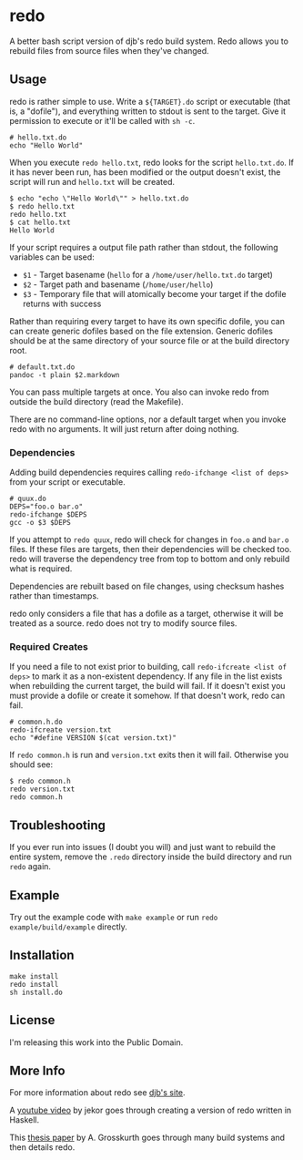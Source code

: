 # redo

A better bash script version of djb's redo build system. Redo allows you to rebuild files from source files when they've
changed.

## Usage

redo is rather simple to use. Write a `${TARGET}.do` script or executable (that is, a "dofile"), and everything written
to stdout is sent to the target. Give it permission to execute or it'll be called with `sh -c`.

    # hello.txt.do
    echo "Hello World"

When you execute `redo hello.txt`, redo looks for the script `hello.txt.do`. If it has never been run, has been modified
or the output doesn't exist, the script will run and `hello.txt` will be created.

    $ echo "echo \"Hello World\"" > hello.txt.do
    $ redo hello.txt
    redo hello.txt
    $ cat hello.txt
    Hello World

If your script requires a output file path rather than stdout, the following variables can be used:

  - `$1` - Target basename (`hello` for a `/home/user/hello.txt.do` target)
  - `$2` - Target path and basename (`/home/user/hello`)
  - `$3` - Temporary file that will atomically become your target if the dofile returns with success

Rather than requiring every target to have its own specific dofile, you can can create generic dofiles based on the file
extension. Generic dofiles should be at the same directory of your source file or at the build directory root.

    # default.txt.do
    pandoc -t plain $2.markdown

You can pass multiple targets at once. You also can invoke redo from outside the build directory (read the Makefile).

There are no command-line options, nor a default target when you invoke redo with no arguments. It will just return
after doing nothing.

### Dependencies

Adding build dependencies requires calling `redo-ifchange <list of deps>` from your script or executable.

    # quux.do
    DEPS="foo.o bar.o"
    redo-ifchange $DEPS
    gcc -o $3 $DEPS

If you attempt to `redo quux`, redo will check for changes in `foo.o` and `bar.o` files. If these files are targets,
then their dependencies will be checked too. redo will traverse the dependency tree from top to bottom and only rebuild
what is required.

Dependencies are rebuilt based on file changes, using checksum hashes rather than timestamps.

redo only considers a file that has a dofile as a target, otherwise it will be treated as a source. redo does not try to modify source files.

### Required Creates

If you need a file to not exist prior to building, call `redo-ifcreate <list of deps>` to mark it as a non-existent
dependency. If any file in the list exists when rebuilding the current target, the build will fail. If it doesn't exist you must provide a dofile or create it somehow. If that doesn't work, redo can fail.

    # common.h.do
    redo-ifcreate version.txt
    echo "#define VERSION $(cat version.txt)"

If `redo common.h` is run and `version.txt` exits then it will fail. Otherwise you should see:

    $ redo common.h
    redo version.txt
    redo common.h

## Troubleshooting

If you ever run into issues (I doubt you will) and just want to rebuild the entire system, remove the `.redo` directory
inside the build directory and run `redo` again.

## Example

Try out the example code with `make example` or run `redo example/build/example` directly.

## Installation

    make install
    redo install
    sh install.do

## License

I'm releasing this work into the Public Domain.

## More Info

For more information about redo see [djb's site](http://cr.yp.to/redo.html).

A [youtube video](https://www.youtube.com/watch?v=zZ_nI9E9g0I) by jekor goes through creating a version of redo written
in Haskell.

This [thesis paper](http://grosskurth.ca/papers/mmath-thesis.pdf) by
A. Grosskurth goes through many build systems and then details redo.
